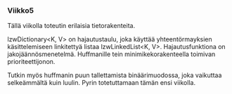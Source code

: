 ﻿### Viikko5
Tällä viikolla toteutin erilaisia tietorakenteita.

lzwDictionary<K, V> on hajautustaulu, joka käyttää yhteentörmayksien käsittelemiseen
linkitettyä listaa lzwLinkedList<K, V>. Hajautusfunktiona on jakojäännösmenetelmä. 
Huffmanille tein minimikekorakenteella toimivan prioriteettijonon.

Tutkin myös huffmanin puun tallettamista binäärimuodossa, joka vaikuttaa selkeämmältä kuin luulin. 
Pyrin totetuttamaan tämän ensi viikolla.